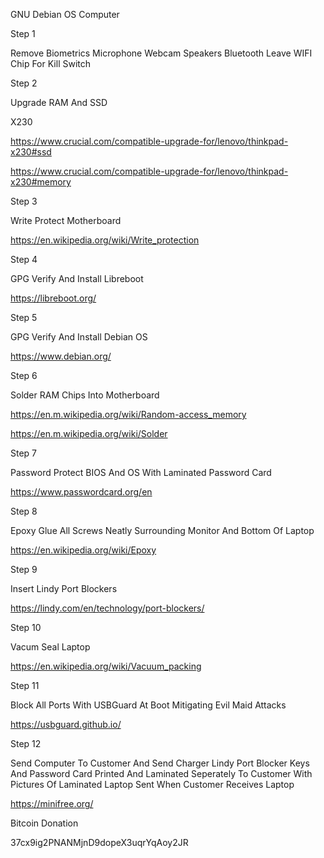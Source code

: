 GNU Debian OS Computer


Step 1

Remove Biometrics Microphone Webcam Speakers Bluetooth Leave WIFI Chip For Kill Switch


Step 2

Upgrade RAM And SSD

X230

https://www.crucial.com/compatible-upgrade-for/lenovo/thinkpad-x230#ssd

https://www.crucial.com/compatible-upgrade-for/lenovo/thinkpad-x230#memory


Step 3

Write Protect Motherboard

https://en.wikipedia.org/wiki/Write_protection


Step 4

GPG Verify And Install Libreboot

https://libreboot.org/


Step 5

GPG Verify And Install Debian OS

https://www.debian.org/


Step 6

Solder RAM Chips Into Motherboard

https://en.m.wikipedia.org/wiki/Random-access_memory

https://en.m.wikipedia.org/wiki/Solder


Step 7

Password Protect BIOS And OS With Laminated Password Card

https://www.passwordcard.org/en


Step 8

Epoxy Glue All Screws Neatly Surrounding Monitor And Bottom Of Laptop

https://en.wikipedia.org/wiki/Epoxy


Step 9

Insert Lindy Port Blockers

https://lindy.com/en/technology/port-blockers/


Step 10

Vacum Seal Laptop

https://en.wikipedia.org/wiki/Vacuum_packing


Step 11

Block All Ports With USBGuard At Boot Mitigating Evil Maid Attacks

https://usbguard.github.io/


Step 12

Send Computer To Customer And Send Charger Lindy Port Blocker Keys And Password Card Printed And Laminated Seperately To Customer With Pictures Of Laminated Laptop Sent When Customer Receives Laptop

https://minifree.org/

Bitcoin Donation

37cx9ig2PNANMjnD9dopeX3uqrYqAoy2JR
